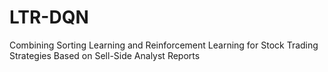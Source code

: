 # LTR-DQN
Combining Sorting Learning and Reinforcement Learning for Stock Trading Strategies Based on Sell-Side Analyst Reports
